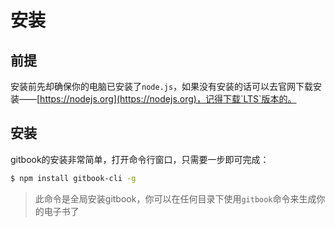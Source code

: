 # 安装

## 前提

安装前先却确保你的电脑已安装了`node.js`，如果没有安装的话可以去官网下载安装——[https://nodejs.org](https://nodejs.org)，记得下载`LTS`版本的。

## 安装

gitbook的安装非常简单，打开命令行窗口，只需要一步即可完成：

```bash
$ npm install gitbook-cli -g
```
> 此命令是全局安装gitbook，你可以在任何目录下使用`gitbook`命令来生成你的电子书了
